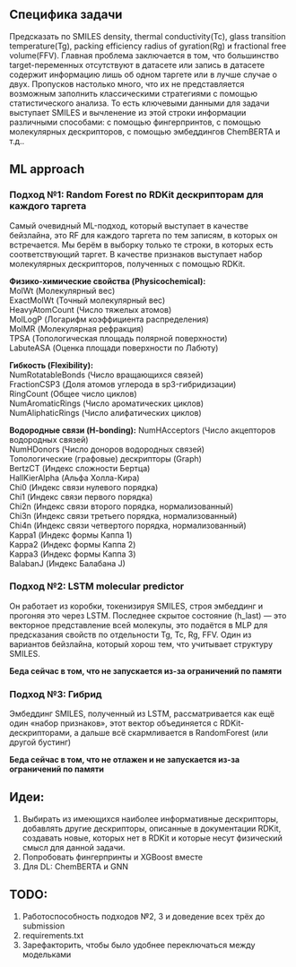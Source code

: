 ## Специфика задачи
Предсказать по SMILES density, thermal conductivity(Tc), glass transition temperature(Tg), packing efficiency radius of gyration(Rg) и fractional free volume(FFV).
Главная проблема заключается в том, что большинство target-переменных отсутствуют в датасете или запись в датасете содержит информацию лишь об одном таргете или в лучше случае о двух.
Пропусков настолько много, что их не представляется возможным заполнить классическими стратегиями с помощью статистического анализа.
То есть ключевыми данными для задачи выступает SMILES и вычленение из этой строки информации различными способами: с помощью фингерпринтов, с помощью молекулярных дескрипторов, с помощью эмбеддингов ChemBERTA и т.д..

## ML approach
### Подход №1: Random Forest по RDKit дескрипторам для каждого таргета
Самый очевидный ML-подход, который выступает в качестве бейзлайна, это RF для каждого таргета по тем записям, в которых он встречается. Мы берём в выборку только те строки, в которых есть соответствующий таргет.
В качестве признаков выступает набор молекулярных дескрипторов, полученных с помощью RDKit.

**Физико-химические свойства (Physicochemical):**  
MolWt (Молекулярный вес)  
ExactMolWt (Точный молекулярный вес)  
HeavyAtomCount (Число тяжелых атомов)  
MolLogP (Логарифм коэффициента распределения)  
MolMR (Молекулярная рефракция)  
TPSA (Топологическая площадь полярной поверхности)  
LabuteASA (Оценка площади поверхности по Лабюту)  
  
**Гибкость (Flexibility):**  
NumRotatableBonds (Число вращающихся связей)    
FractionCSP3 (Доля атомов углерода в sp3-гибридизации)   
RingCount (Общее число циклов)  
NumAromaticRings (Число ароматических циклов)    
NumAliphaticRings (Число алифатических циклов)  

**Водородные связи (H-bonding):**
NumHAcceptors (Число акцепторов водородных связей)  
NumHDonors (Число доноров водородных связей)  
Топологические (графовые) дескрипторы (Graph)  
BertzCT (Индекс сложности Бертца)  
HallKierAlpha (Альфа Холла-Кира)  
Chi0 (Индекс связи нулевого порядка)  
Chi1 (Индекс связи первого порядка)  
Chi2n (Индекс связи второго порядка, нормализованный)  
Chi3n (Индекс связи третьего порядка, нормализованный)  
Chi4n (Индекс связи четвертого порядка, нормализованный)  
Kappa1 (Индекс формы Каппа 1)  
Kappa2 (Индекс формы Каппа 2)  
Kappa3 (Индекс формы Каппа 3)  
BalabanJ (Индекс Балабана J)  

### Подход №2: LSTM molecular predictor 
Он работает из коробки, токенизируя SMILES, строя эмбеддинг и прогоняя это через LSTM. Последнее скрытое состояние (h_last) — это векторное представление всей молекулы, это подаётся в MLP для предсказания свойств
по отдельности Tg, Tc, Rg, FFV. 
Один из вариантов бейзлайна, который хорош тем, что учитывает структуру SMILES.

**Беда сейчас в том, что не запускается из-за ограничений по памяти**

### Подход №3: Гибрид
Эмбеддинг SMILES, полученный из LSTM, рассматривается как ещё один «набор признаков», этот вектор объединяется с RDKit-дескрипторами, а дальше всё скармливается в RandomForest (или другой бустинг)

**Беда сейчас в том, что не отлажен и не запускается из-за ограничений по памяти**

## Идеи:
1. Выбирать из имеющихся наиболее информативные дескрипторы, добавлять другие дескрипторы, описанные в документации RDKit, создавать новые, которых нет в RDKit и которые несут физический смысл для данной задачи.
2. Попробовать фингерпринты и XGBoost вместе
3. Для DL: ChemBERTA и GNN

## TODO:
1. Работоспособность подходов №2, 3 и доведение всех трёх до submission
2. requirements.txt
3. Зарефакторить, чтобы было удобнее переключаться между модельками
